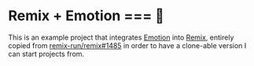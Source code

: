 # Remix + Emotion === 💜 

This is an example project that integrates [Emotion](https://emotion.sh) into [Remix](https://remix.run), entirely copied from [remix-run/remix#1485](https://github.com/remix-run/remix/pull/1485/files) in order to have a clone-able version I can start projects from.
